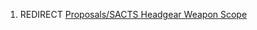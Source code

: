 1.  REDIRECT [Proposals/SACTS Headgear Weapon
    Scope](Proposals/SACTS_Headgear_Weapon_Scope "wikilink")